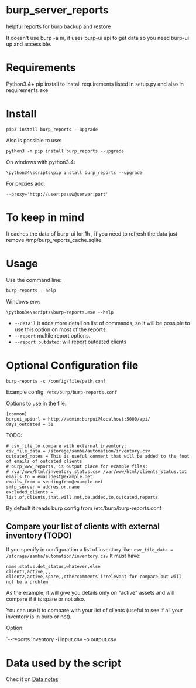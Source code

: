 # burp_server_reports
helpful reports for burp backup and restore


It doesn't use burp -a m, it uses burp-ui api to get data so you need burp-ui up and accessible.

Requirements
===========

Python3.4+
pip install to install requirements listed in setup.py and also in requirements.exe

Install
======

    pip3 install burp_reports --upgrade

Also is possible to use:

    python3 -m pip install burp_reports --upgrade

On windows with python3.4:

    \python34\scripts\pip install burp_reports --upgrade

For proxies add:

    --proxy='http://user:passw@server:port'

To keep in mind
==============

It caches the data of burp-ui for 1h , if you need to refresh the data just remove /tmp/burp_reports_cache.sqlite

Usage
====

Use the command line:

    burp-reports --help

Windows env:

    \python34\scripts\burp-reports.exe --help


* `--detail` it adds more detail on list of commands, so it will be possible to use this option on most of the reports.
* `--report` multile report options.
* `--report outdated`: will report outdated clients



Optional Configuration file
===========================

    burp-reports -c /config/file/path.conf

Example config: `/etc/burp/burp-reports.conf `

Options to use in the file:

```
[common]
burpui_apiurl = http://admin:burpui@localhost:5000/api/
days_outdated = 31
```

TODO:

```
# csv_file_to compare with external inventory:
csv_file_data = /storage/samba/automation/inventory.csv
outdated_notes = This is useful comment that will be added to the foot of emails of outdated clients
# burp_www_reports, is output place for example files:
# /var/www/html/inventory_status.csv /var/www/html/clients_status.txt
emails_to = emaildest@example.net
emails_from = sendingfrom@example.net
smtp_server = addres.or.name
excluded_clients = list,of,clients,that,will,not,be,added,to,outdated,reports
```

By default it reads burp config from /etc/burp/burp-reports.conf



## Compare your list of clients with external inventory (TODO)

If you specify in configuration a list of inventory like:
`csv_file_data = /storage/samba/automation/inventory.csv`
It must have: 

```
name,status,det_status,whatever,else
client1,active,,,
client2,active,spare,,othercomments irrelevant for compare but will not be a problem
```
As the example, it will give you details only on "active" assets and will compare if it is spare or not also. 

You can use it to compare with your list of clients (useful to see if all your inventory is in burp or not). 

Option: 

`--reports inventory -i input.csv -o output.csv


Data used by the script
=======================

Chec it on [Data notes](data/notes.md)